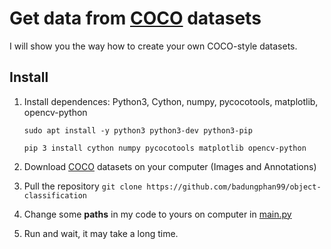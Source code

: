 # Get data from [COCO](http://cocodataset.org/#home) datasets


I will show you the way how to create your own COCO-style datasets.

## Install

1. Install dependences: Python3, Cython, numpy, pycocotools, matplotlib, opencv-python

    `sudo apt install -y python3 python3-dev python3-pip`
    
    `pip 3 install cython numpy pycocotools matplotlib opencv-python`
2. Download [COCO](http://cocodataset.org/#download) datasets on your computer (Images and Annotations)
3. Pull the repository `git clone https://github.com/badungphan99/object-classification`
4. Change some **paths** in my code to yours on computer in [main.py](https://github.com/badungphan99/object-classification/blob/master/Coco/main.py)
5. Run and wait, it may take a long time.


